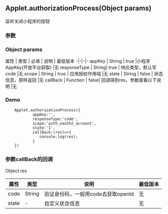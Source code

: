 ## Applet.authorizationProcess(Object params)
监听关闭小程序的按钮

### 参数
### Object params
属性 | 类型  | 必填 | 说明 | 最低版本
-|-|-|-
appKey | String | true |小程序AppKey(开放平台获取) |无 
responseType | String| true | 响应类型，默认写code |无
scope | String | true | 应用授权作用域 |无
state | String | false | 状态信息，原样返回 |无
callBack | Function | false| 回调得到res，参数查看以下说明 |无

### Demo 

```
    Applet.authorizationProcess({
            appKey:'',
            responseType:'code',
            scope:'auth_oauth2_account',
            state:'1',
            callBack:(res)=>{
               console.log(res);
            }
    })

```


### 参数callBack的回调
Object.res

属性 | 类型  | 说明 | 最低版本
-|-|-|-
code | String | 验证身份码，一般用code去获取openId |无 
state | - | 自定义状态信息 |无 